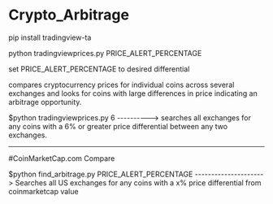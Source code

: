 # Crypto_Arbitrage

pip install tradingview-ta

python tradingviewprices.py PRICE_ALERT_PERCENTAGE

set PRICE_ALERT_PERCENTAGE to desired differential 

compares cryptocurrency prices for individual coins across several exchanges and looks for coins with large differences in price indicating an arbitrage opportunity.

$python tradingviewprices.py 6  ----------> searches all exchanges for any coins with a 6% or greater price differential between any two exchanges.

---------------------------------------------------------------------------------------------------------------------------------------------------------------------

#CoinMarketCap.com Compare

$python find_arbitrage.py PRICE_ALERT_PERCENTAGE   ---------------------> Searches all US exchanges for any coins with a x% price differential from coinmarketcap value
